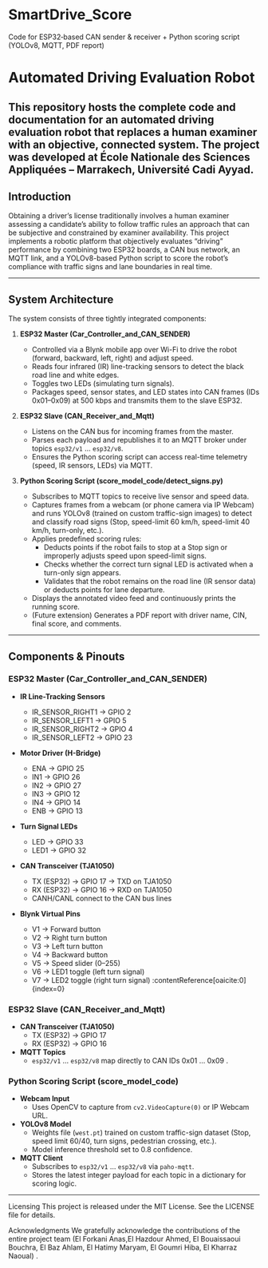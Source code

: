 # SmartDrive_Score
Code for ESP32‐based CAN sender &amp; receiver + Python scoring script (YOLOv8, MQTT, PDF report)
# Automated Driving Evaluation Robot

This repository hosts the complete code and documentation for an automated driving evaluation robot that replaces a human examiner with an objective, connected system. The project was developed at École Nationale des Sciences Appliquées – Marrakech, Université Cadi Ayyad.
---

## Introduction

Obtaining a driver’s license traditionally involves a human examiner assessing a candidate’s ability to follow traffic rules an approach that can be subjective and constrained by examiner availability. This project implements a robotic platform that objectively evaluates “driving” performance by combining two ESP32 boards, a CAN bus network, an MQTT link, and a YOLOv8-based Python script to score the robot’s compliance with traffic signs and lane boundaries in real time. 

---

## System Architecture

The system consists of three tightly integrated components:

1. **ESP32 Master (Car_Controller_and_CAN_SENDER)**  
   - Controlled via a Blynk mobile app over Wi-Fi to drive the robot (forward, backward, left, right) and adjust speed.  
   - Reads four infrared (IR) line-tracking sensors to detect the black road line and white edges.  
   - Toggles two LEDs (simulating turn signals).  
   - Packages speed, sensor states, and LED states into CAN frames (IDs 0x01–0x09) at 500 kbps and transmits them to the slave ESP32. 

2. **ESP32 Slave (CAN_Receiver_and_Mqtt)**  
   - Listens on the CAN bus for incoming frames from the master.  
   - Parses each payload and republishes it to an MQTT broker under topics `esp32/v1` … `esp32/v8`.  
   - Ensures the Python scoring script can access real-time telemetry (speed, IR sensors, LEDs) via MQTT. 

3. **Python Scoring Script (score_model_code/detect_signs.py)**  
   - Subscribes to MQTT topics to receive live sensor and speed data.  
   - Captures frames from a webcam (or phone camera via IP Webcam) and runs YOLOv8 (trained on custom traffic-sign images) to detect and classify road signs (Stop, speed-limit 60 km/h, speed-limit 40 km/h, turn-only, etc.).  
   - Applies predefined scoring rules:  
     - Deducts points if the robot fails to stop at a Stop sign or improperly adjusts speed upon speed-limit signs.  
     - Checks whether the correct turn signal LED is activated when a turn-only sign appears.  
     - Validates that the robot remains on the road line (IR sensor data) or deducts points for lane departure.  
   - Displays the annotated video feed and continuously prints the running score.  
   - (Future extension) Generates a PDF report with driver name, CIN, final score, and comments. 

---

## Components & Pinouts

### ESP32 Master (Car_Controller_and_CAN_SENDER)

- **IR Line-Tracking Sensors**  
  - IR_SENSOR_RIGHT1 → GPIO 2  
  - IR_SENSOR_LEFT1 → GPIO 5  
  - IR_SENSOR_RIGHT2 → GPIO 4  
  - IR_SENSOR_LEFT2 → GPIO 23

- **Motor Driver (H-Bridge)**  
  - ENA → GPIO 25  
  - IN1 → GPIO 26  
  - IN2 → GPIO 27  
  - IN3 → GPIO 12  
  - IN4 → GPIO 14  
  - ENB → GPIO 13

- **Turn Signal LEDs**  
  - LED → GPIO 33  
  - LED1 → GPIO 32

- **CAN Transceiver (TJA1050)**  
  - TX (ESP32) → GPIO 17 → TXD on TJA1050  
  - RX (ESP32) → GPIO 16 → RXD on TJA1050  
  - CANH/CANL connect to the CAN bus lines

- **Blynk Virtual Pins**  
  - V1 → Forward button  
  - V2 → Right turn button  
  - V3 → Left turn button  
  - V4 → Backward button  
  - V5 → Speed slider (0–255)  
  - V6 → LED1 toggle (left turn signal)  
  - V7 → LED2 toggle (right turn signal) :contentReference[oaicite:0]{index=0}

### ESP32 Slave (CAN_Receiver_and_Mqtt)

- **CAN Transceiver (TJA1050)**  
  - TX (ESP32) → GPIO 17  
  - RX (ESP32) → GPIO 16  
- **MQTT Topics**  
  - `esp32/v1` … `esp32/v8` map directly to CAN IDs 0x01 … 0x09 . 

### Python Scoring Script (score_model_code)

- **Webcam Input**  
  - Uses OpenCV to capture from `cv2.VideoCapture(0)` or IP Webcam URL.
- **YOLOv8 Model**  
  - Weights file (`west.pt`) trained on custom traffic-sign dataset (Stop, speed limit 60/40, turn signs, pedestrian crossing, etc.).  
  - Model inference threshold set to 0.8 confidence. 
- **MQTT Client**  
  - Subscribes to `esp32/v1` … `esp32/v8` via `paho-mqtt`.  
  - Stores the latest integer payload for each topic in a dictionary for scoring logic.

---
Licensing
This project is released under the MIT License. See the LICENSE file for details.

Acknowledgments
We gratefully acknowledge the contributions of the entire project team (El Forkani Anas,El Hazdour Ahmed, El Bouaissaoui Bouchra, El Baz Ahlam, El Hatimy Maryam, El Goumri Hiba, El Kharraz Naoual) .
